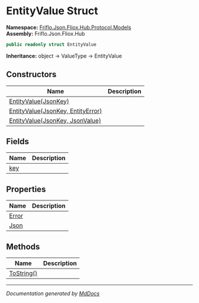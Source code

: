 ﻿<!--  
  <auto-generated>   
    The contents of this file were generated by a tool.  
    Changes to this file may be list if the file is regenerated  
  </auto-generated>   
-->

# EntityValue Struct

**Namespace:** [Friflo.Json.Fliox.Hub.Protocol.Models](../index.md)  
**Assembly:** Friflo.Json.Fliox.Hub

```csharp
public readonly struct EntityValue
```

**Inheritance:** object → ValueType → EntityValue

## Constructors

| Name                                                                                      | Description |
| ----------------------------------------------------------------------------------------- | ----------- |
| [EntityValue(JsonKey)](constructors/index.md#entityvaluejsonkey)                          |             |
| [EntityValue(JsonKey, EntityError)](constructors/index.md#entityvaluejsonkey-entityerror) |             |
| [EntityValue(JsonKey, JsonValue)](constructors/index.md#entityvaluejsonkey-jsonvalue)     |             |

## Fields

| Name                 | Description |
| -------------------- | ----------- |
| [key](fields/key.md) |             |

## Properties

| Name                         | Description |
| ---------------------------- | ----------- |
| [Error](properties/Error.md) |             |
| [Json](properties/Json.md)   |             |

## Methods

| Name                              | Description |
| --------------------------------- | ----------- |
| [ToString()](methods/ToString.md) |             |

___

*Documentation generated by [MdDocs](https://github.com/ap0llo/mddocs)*
